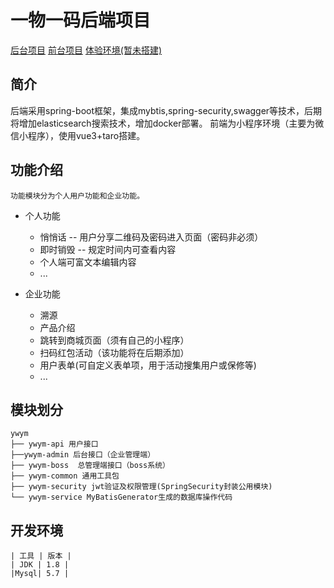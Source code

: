 # 一物一码后端项目

<p>
    <a href="https://github.com/feifanfan/ywym">后台项目</a>
    <a href="https://github.com/feifanfan/ywymapp">前台项目</a>
    <a href="">体验环境(暂未搭建)</a>
</p>

## 简介
后端采用spring-boot框架，集成mybtis,spring-security,swagger等技术，后期将增加elasticsearch搜索技术，增加docker部署。
前端为小程序环境（主要为微信小程序），使用vue3+taro搭建。

## 功能介绍
    功能模块分为个人用户功能和企业功能。
* 个人功能
    * 悄悄话 -- 用户分享二维码及密码进入页面（密码非必须）
    * 即时销毁  -- 规定时间内可查看内容
    * 个人端可富文本编辑内容
    * ...
    
* 企业功能
    * 溯源
    * 产品介绍
    * 跳转到商城页面（须有自己的小程序）
    * 扫码红包活动（该功能将在后期添加）
    * 用户表单(可自定义表单项，用于活动搜集用户或保修等)
    * ...
    
## 模块划分
    ywym
    ├── ywym-api 用户接口
    ├──ywym-admin 后台接口（企业管理端）
    ├── ywym-boss  总管理端接口（boss系统）
    ├── ywym-common 通用工具包
    ├── ywym-security jwt验证及权限管理(SpringSecurity封装公用模块)
    └── ywym-service MyBatisGenerator生成的数据库操作代码
    
## 开发环境
    | 工具 | 版本 |
    | JDK | 1.8 |
    |Mysql| 5.7 |
    